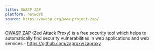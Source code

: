 ```yaml
---
title: OWASP ZAP
platform: network
source: https://owasp.org/www-project-zap/
---
```


[OWASP ZAP](https://owasp.org/www-project-zap/ "OWASP ZAP") (Zed Attack Proxy) is a free security tool which helps to automatically find security vulnerabilities in web applications and web services - <https://github.com/zaproxy/zaproxy>
